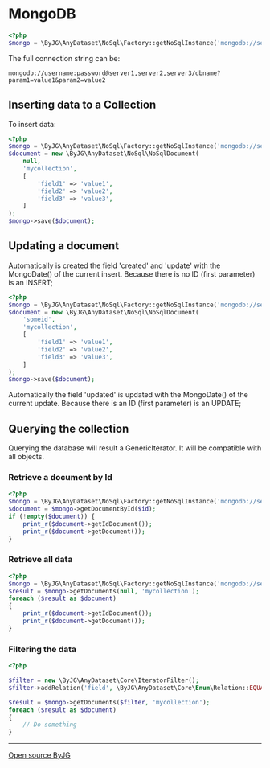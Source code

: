 # MongoDB

```php
<?php
$mongo = \ByJG\AnyDataset\NoSql\Factory::getNoSqlInstance('mongodb://server');
```

The full connection string can be:

```
mongodb://username:password@server1,server2,server3/dbname?param1=value1&param2=value2
```

## Inserting data to a Collection

To insert data:

```php
<?php
$mongo = \ByJG\AnyDataset\NoSql\Factory::getNoSqlInstance('mongodb://server');
$document = new \ByJG\AnyDataset\NoSql\NoSqlDocument(
    null,
    'mycollection',
    [
        'field1' => 'value1',
        'field2' => 'value2',
        'field3' => 'value3',
    ]
);
$mongo->save($document);
```

## Updating a document

Automatically is created the field 'created' and 'update' with the MongoDate() of the current insert.
Because there is no ID (first parameter) is an INSERT; 

```php
<?php
$mongo = \ByJG\AnyDataset\NoSql\Factory::getNoSqlInstance('mongodb://server');
$document = new \ByJG\AnyDataset\NoSql\NoSqlDocument(
    'someid',
    'mycollection',
    [
        'field1' => 'value1',
        'field2' => 'value2',
        'field3' => 'value3',
    ]
);
$mongo->save($document);
```

Automatically the field 'updated' is updated with the MongoDate() of the current update.
Because there is an ID (first parameter) is an UPDATE; 


## Querying the collection

Querying the database will result a GenericIterator. It will be compatible with all objects.

### Retrieve a document by Id

```php
<?php
$mongo = \ByJG\AnyDataset\NoSql\Factory::getNoSqlInstance('mongodb://server');
$document = $mongo->getDocumentById($id);
if (!empty($document)) {
    print_r($document->getIdDocument());
    print_r($document->getDocument());
}
```


### Retrieve all data

```php
<?php
$mongo = \ByJG\AnyDataset\NoSql\Factory::getNoSqlInstance('mongodb://server');
$result = $mongo->getDocuments(null, 'mycollection');
foreach ($result as $document)
{
    print_r($document->getIdDocument());
    print_r($document->getDocument());
}
```

### Filtering the data

```php
<?php

$filter = new \ByJG\AnyDataset\Core\IteratorFilter();
$filter->addRelation('field', \ByJG\AnyDataset\Core\Enum\Relation::EQUAL, 'value');

$result = $mongo->getDocuments($filter, 'mycollection');
foreach ($result as $document)
{
    // Do something
}
```

----
[Open source ByJG](http://opensource.byjg.com)